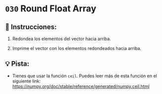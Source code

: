 # `030` Round Float Array

## 📝 Instrucciones:

1. Redondea los elementos del vector hacia arriba.

2. Imprime el vector con los elementos redondeados hacia arriba.

## 💡 Pista:

+ Tienes que usar la función `ceil`. Puedes leer más de esta función en el siguiente link: https://numpy.org/doc/stable/reference/generated/numpy.ceil.html